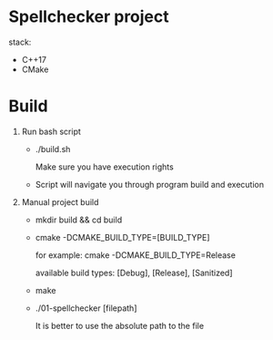 # Spellchecker project
stack:
+ C++17
+ CMake

# Build
1) Run bash script
   + ./build.sh
   
     Make sure you have execution rights
   + Script will navigate you through program build and execution
2) Manual project build
   + mkdir build && cd build
   + cmake -DCMAKE_BUILD_TYPE=[BUILD_TYPE] 
   
     for example: cmake -DCMAKE_BUILD_TYPE=Release

     available build types: [Debug], [Release], [Sanitized]
   + make
   + ./01-spellchecker [filepath]

     It is better to use the absolute path to the file